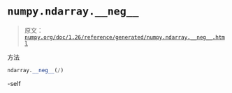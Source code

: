 # `numpy.ndarray.__neg__`

> 原文：[`numpy.org/doc/1.26/reference/generated/numpy.ndarray.__neg__.html`](https://numpy.org/doc/1.26/reference/generated/numpy.ndarray.__neg__.html)

方法

```py
ndarray.__neg__(/)
```

-self
